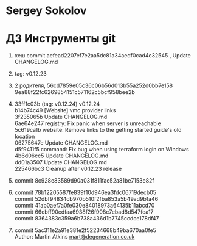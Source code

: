 # Sergey Sokolov
# ДЗ Инструменты git
1. хеш commit aefead2207ef7e2aa5dc81a34aedf0cad4c32545 , Update CHANGELOG.md

2. tag: v0.12.23

3. 2 родителя, 56cd7859e05c36c06b56d013b55a252d0bb7e158 9ea88f22fc6269854151c571162c5bcf958bee2b

4. 33ff1c03b (tag: v0.12.24) v0.12.24 <br/>
   b14b74c49 [Website] vmc provider links  <br/> 
   3f235065b Update CHANGELOG.md <br/>
   6ae64e247 registry: Fix panic when server is unreachable <br/>
   5c619ca1b website: Remove links to the getting started guide's old location <br/>
   06275647e Update CHANGELOG.md <br/>
   d5f9411f5 command: Fix bug when using terraform login on Windows <br/>
   4b6d06cc5 Update CHANGELOG.md <br/>
   dd01a3507 Update CHANGELOG.md <br/>
   225466bc3 Cleanup after v0.12.23 release <br/>

5. commit 8c928e83589d90a031f811fae52a81be7153e82f

6. commit 78b12205587fe839f10d946ea3fdc06719decb05  <br/>
   commit 52dbf94834cb970b510f2fba853a5b49ad9b1a46  <br/>
   commit 41ab0aef7a0fe030e84018973a64135b11abcd70  <br/>
   commit 66ebff90cdfaa6938f26f908c7ebad8d547fea17  <br/>
   commit 8364383c359a6b738a436d1b7745ccdce178df47  <br/>

7. commit 5ac311e2a91e381e2f52234668b49ba670aa0fe5 <br/>
   Author: Martin Atkins <mart@degeneration.co.uk>


